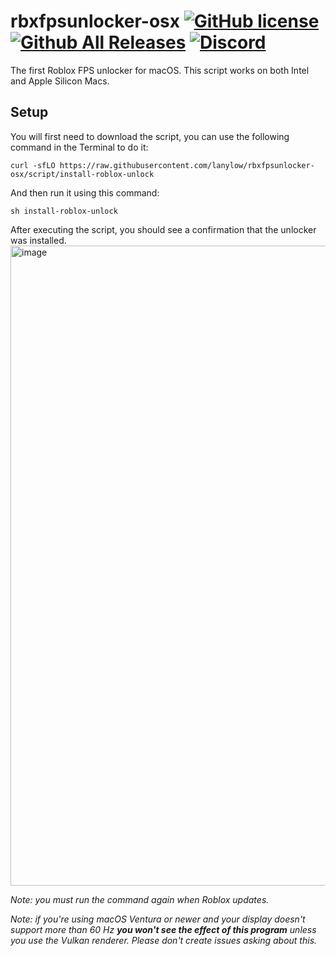 # rbxfpsunlocker-osx [![GitHub license](https://img.shields.io/github/license/lanylow/rbxfpsunlocker-osx?color=informational)](https://github.com/lanylow/rbxfpsunlocker-osx/blob/main/LICENSE) [![Github All Releases](https://img.shields.io/github/downloads/lanylow/rbxfpsunlocker-osx/total.svg?color=informational)]() [![Discord](https://img.shields.io/badge/chat-discord-informational)](https://discord.gg/MrtJvV5tKv)

The first Roblox FPS unlocker for macOS. This script works  on both Intel and Apple Silicon Macs.

## Setup

You will first need to download the script, you can use the following command in the Terminal to do it:
```
curl -sfLO https://raw.githubusercontent.com/lanylow/rbxfpsunlocker-osx/script/install-roblox-unlock
```
And then run it using this command:
```
sh install-roblox-unlock 
```
After executing the script, you should see a confirmation that the unlocker was installed.
<img width="1024" alt="image" src="https://github.com/lanylow/rbxfpsunlocker-osx/assets/31806776/0db1f1ec-5c78-4514-9849-a520860ae2ca">

*Note: you must run the command again when Roblox updates.*

*Note: if you're using macOS Ventura or newer and your display doesn't support more than 60 Hz **you won't see the effect of this program** unless you use the Vulkan renderer. Please don't create issues asking about this.*
